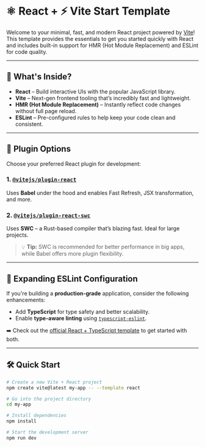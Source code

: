 # ⚛️ React + ⚡ Vite Start Template

Welcome to your minimal, fast, and modern React project powered by [Vite](https://vitejs.dev/)!  
This template provides the essentials to get you started quickly with React and includes built-in support for HMR (Hot Module Replacement) and ESLint for code quality.

---

## 🚀 What's Inside?

- **React** – Build interactive UIs with the popular JavaScript library.
- **Vite** – Next-gen frontend tooling that’s incredibly fast and lightweight.
- **HMR (Hot Module Replacement)** – Instantly reflect code changes without full page reload.
- **ESLint** – Pre-configured rules to help keep your code clean and consistent.

---

## 🔌 Plugin Options

Choose your preferred React plugin for development:

### 1. [`@vitejs/plugin-react`](https://github.com/vitejs/vite-plugin-react/tree/main/packages/plugin-react)
Uses **Babel** under the hood and enables Fast Refresh, JSX transformation, and more.

### 2. [`@vitejs/plugin-react-swc`](https://github.com/vitejs/vite-plugin-react/tree/main/packages/plugin-react-swc)
Uses **SWC** – a Rust-based compiler that’s blazing fast. Ideal for large projects.

> 💡 **Tip:** SWC is recommended for better performance in big apps, while Babel offers more plugin flexibility.

---

## 📏 Expanding ESLint Configuration

If you're building a **production-grade** application, consider the following enhancements:

- Add **TypeScript** for type safety and better scalability.
- Enable **type-aware linting** using [`typescript-eslint`](https://typescript-eslint.io).

➡️ Check out the [official React + TypeScript template](https://github.com/vitejs/vite/tree/main/packages/create-vite/template-react-ts) to get started with both.

---

## 🛠 Quick Start

```bash
# Create a new Vite + React project
npm create vite@latest my-app -- --template react

# Go into the project directory
cd my-app

# Install dependencies
npm install

# Start the development server
npm run dev